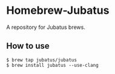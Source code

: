 # Homebrew-Jubatus

A repository for Jubatus brews.

## How to use

	$ brew tap jubatus/jubatus
	$ brew install jubatus --use-clang

